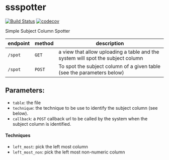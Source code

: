 # ssspotter
[![Build Status](https://semaphoreci.com/api/v1/ahmad88me/ssspotter/branches/master/badge.svg)](https://semaphoreci.com/ahmad88me/ssspotter)
[![codecov](https://codecov.io/gh/oeg-upm/ssspotter/branch/master/graph/badge.svg)](https://codecov.io/gh/oeg-upm/ssspotter)

Simple Subject Column Spotter


|endpoint|method|description|
|---------|---------|------------|
|`/spot`| `GET`|a view that allow uploading a table and the system will spot the subject column|
|`/spot`| `POST`| To spot the subject column of a given table (see the parameters below)|


## Parameters:
* `table`: the file
* `technique`: the technique to be use to identify the subject column (see below).
* `callback`: a `POST` callback url to be called by the system when the subject column is identified.


#### Techniques
* `left_most`: pick the left most column
* `left_most_non`: pick the left most non-numeric column 

